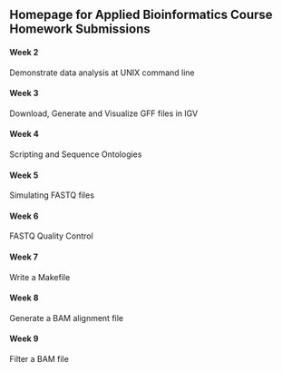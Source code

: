 ## Homepage for Applied Bioinformatics Course Homework Submissions

#### Week 2
Demonstrate data analysis at UNIX command line

#### Week 3

Download, Generate and Visualize GFF files in IGV

#### Week 4

Scripting and Sequence Ontologies

#### Week 5

Simulating FASTQ files

#### Week 6

FASTQ Quality Control

#### Week 7

Write a Makefile

#### Week 8

Generate a BAM alignment file

#### Week 9

Filter a BAM file
